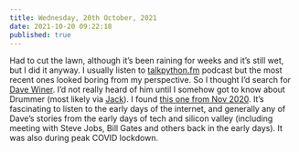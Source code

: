 ```yaml
---
title: Wednesday, 20th October, 2021
date: 2021-10-20 09:22:18
published: true
---
```


Had to cut the lawn, although it’s been raining for weeks and it’s still wet, but I did it anyway. I usually listen to [talkpython.fm](https://talkpython.fm/) podcast but the most recent ones looked boring from my perspective. So I thought I’d search for [Dave Winer](https://en.wikipedia.org/wiki/Dave_Winer). I’d not really heard of him until I somehow got to know about Drummer (most likely via [Jack](https://baty.blog/)). I found [this one from Nov 2020](https://thisweekinstartups.com/e1133-podcast-blogging-pioneer-dave-winer-on-inventing-new-forms-of-media-tribalism-on-social-media-tales-of-the-golden-age-of-silicon-valley-more/). It’s fascinating to listen to the early days of the internet, and generally any of Dave’s stories from the early days of tech and silicon valley (including meeting with Steve Jobs, Bill Gates and others back in the early days). It was also during peak COVID lockdown.